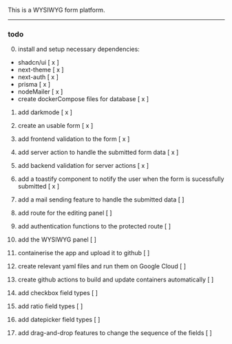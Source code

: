This is a WYSIWYG form platform.

---

### todo

0. install and setup necessary dependencies:

- shadcn/ui [ x ]
- next-theme [ x ]
- next-auth [ x ]
- prisma [ x ]
- nodeMailer [ x ]
- create dockerCompose files for database [ x ]

1. add darkmode [ x ]

2. create an usable form [ x ]

3. add frontend validation to the form [ x ]

4. add server action to handle the submitted form data [ x ]

5. add backend validation for server actions [ x ]

6. add a toastify component to notify the user when the form is sucessfully submitted [ x ]

7. add a mail sending feature to handle the submitted data [ ]

8. add route for the editing panel [ ]

9. add authentication functions to the protected route [ ]

10. add the WYSIWYG panel [ ]

11. containerise the app and upload it to github [ ]

12. create relevant yaml files and run them on Google Cloud [ ]

13. create github actions to build and update containers automatically [ ]

14. add checkbox field types [ ]

15. add ratio field types [ ]

16. add datepicker field types [ ]

17. add drag-and-drop features to change the sequence of the fields [ ]
